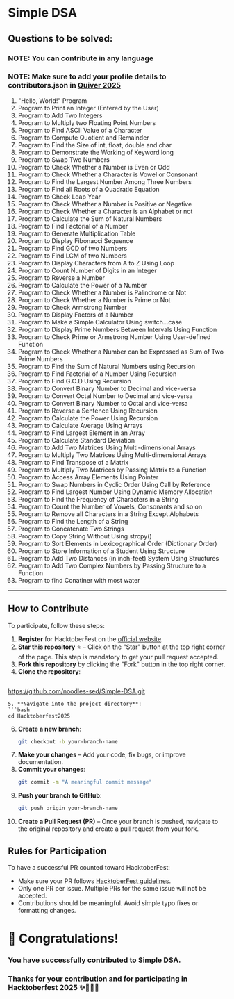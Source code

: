 # Simple DSA

## Questions to be solved:

### NOTE: You can contribute in any language
### NOTE: Make sure to add your profile details to contributors.json in [Quiver 2025](https://github.com/noodles-sed/hacktober-base)

1. "Hello, World!" Program  
2. Program to Print an Integer (Entered by the User)  
3. Program to Add Two Integers  
4. Program to Multiply two Floating Point Numbers  
5. Program to Find ASCII Value of a Character  
6. Program to Compute Quotient and Remainder  
7. Program to Find the Size of int, float, double and char  
8. Program to Demonstrate the Working of Keyword long  
9. Program to Swap Two Numbers  
10. Program to Check Whether a Number is Even or Odd  
11. Program to Check Whether a Character is Vowel or Consonant  
12. Program to Find the Largest Number Among Three Numbers  
13. Program to Find all Roots of a Quadratic Equation  
14. Program to Check Leap Year  
15. Program to Check Whether a Number is Positive or Negative  
16. Program to Check Whether a Character is an Alphabet or not  
17. Program to Calculate the Sum of Natural Numbers  
18. Program to Find Factorial of a Number  
19. Program to Generate Multiplication Table  
20. Program to Display Fibonacci Sequence  
21. Program to Find GCD of two Numbers  
22. Program to Find LCM of two Numbers  
23. Program to Display Characters from A to Z Using Loop  
24. Program to Count Number of Digits in an Integer  
25. Program to Reverse a Number  
26. Program to Calculate the Power of a Number  
27. Program to Check Whether a Number is Palindrome or Not  
28. Program to Check Whether a Number is Prime or Not  
29. Program to Check Armstrong Number  
30. Program to Display Factors of a Number  
31. Program to Make a Simple Calculator Using switch...case  
32. Program to Display Prime Numbers Between Intervals Using Function  
33. Program to Check Prime or Armstrong Number Using User-defined Function  
34. Program to Check Whether a Number can be Expressed as Sum of Two Prime Numbers  
35. Program to Find the Sum of Natural Numbers using Recursion  
36. Program to Find Factorial of a Number Using Recursion  
37. Program to Find G.C.D Using Recursion  
38. Program to Convert Binary Number to Decimal and vice-versa  
39. Program to Convert Octal Number to Decimal and vice-versa  
40. Program to Convert Binary Number to Octal and vice-versa  
41. Program to Reverse a Sentence Using Recursion  
42. Program to Calculate the Power Using Recursion  
43. Program to Calculate Average Using Arrays  
44. Program to Find Largest Element in an Array  
45. Program to Calculate Standard Deviation  
46. Program to Add Two Matrices Using Multi-dimensional Arrays  
47. Program to Multiply Two Matrices Using Multi-dimensional Arrays  
48. Program to Find Transpose of a Matrix  
49. Program to Multiply Two Matrices by Passing Matrix to a Function  
50. Program to Access Array Elements Using Pointer  
51. Program to Swap Numbers in Cyclic Order Using Call by Reference  
52. Program to Find Largest Number Using Dynamic Memory Allocation  
53. Program to Find the Frequency of Characters in a String  
54. Program to Count the Number of Vowels, Consonants and so on  
55. Program to Remove all Characters in a String Except Alphabets  
56. Program to Find the Length of a String  
57. Program to Concatenate Two Strings  
58. Program to Copy String Without Using strcpy()  
59. Program to Sort Elements in Lexicographical Order (Dictionary Order)  
60. Program to Store Information of a Student Using Structure  
61. Program to Add Two Distances (in inch-feet) System Using Structures  
62. Program to Add Two Complex Numbers by Passing Structure to a Function  
63. Program to find Conatiner with most water
---

## How to Contribute

To participate, follow these steps:
1. **Register** for HacktoberFest on the [official website](https://hacktoberfest.com).
2. **Star this repository** ⭐ – Click on the "Star" button at the top right corner of the page. This step is mandatory to get your pull request accepted.
3. **Fork this repository** by clicking the "Fork" button in the top right corner.
4. **Clone the repository**:
   ```bash
  https://github.com/noodles-sed/Simple-DSA.git
   ```
5. **Navigate into the project directory**:
   ```bash
   cd Hacktoberfest2025
   ```
6. **Create a new branch**:
   ```bash
   git checkout -b your-branch-name
   ```
7. **Make your changes** – Add your code, fix bugs, or improve documentation.
8. **Commit your changes**:
   ```bash
   git commit -m "A meaningful commit message"
   ```
9. **Push your branch to GitHub**:
   ```bash
   git push origin your-branch-name
   ```
10. **Create a Pull Request (PR)** – Once your branch is pushed, navigate to the original repository and create a pull request from your fork.


## Rules for Participation

To have a successful PR counted toward HacktoberFest:
- Make sure your PR follows [HacktoberFest guidelines](https://hacktoberfest.com/participation/).
- Only one PR per issue. Multiple PRs for the same issue will not be accepted.
- Contributions should be meaningful. Avoid simple typo fixes or formatting changes.

 # 🎉 Congratulations!

 ###   You have successfully contributed to Simple DSA.
 ###   Thanks for your contribution and for participating in Hacktoberfest 2025 ✨🎉🎊🎉   
